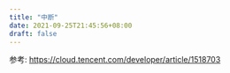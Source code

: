 ```yaml
---
title: "中断"
date: 2021-09-25T21:45:56+08:00
draft: false
---
```




参考:
https://cloud.tencent.com/developer/article/1518703